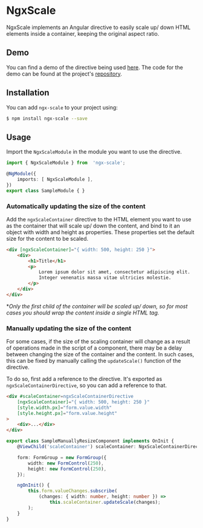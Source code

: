 # NgxScale
NgxScale implements an Angular directive to easily scale up/ down HTML elements inside a container, keeping the original aspect ratio.

## Demo
You can find a demo of the directive being used [here](https://jeffersonbc.github.io/ngx-scale). The code for the demo can be found at the project's [repository](https://github.com/JeffersonBC/ngx-scale/tree/master/src/app/sample).

## Installation
You can add `ngx-scale` to your project using:
```bash
$ npm install ngx-scale --save
```

## Usage
Import the `NgxScaleModule` in the module you want to use the directive.

```ts
import { NgxScaleModule } from  'ngx-scale';

@NgModule({
	imports: [ NgxScaleModule ],
})
export class SampleModule { }
```

### Automatically updating the size of the content
Add the `ngxScaleContainer` directive to the HTML element you want to use as the container that will scale up/ down the content, and bind to it an object with width and height as properties. These properties set the default size for the content to be scaled.

```html
<div [ngxScaleContainer]="{ width: 500, height: 250 }">
	<div>
		<h1>Title</h1>
		<p>
			Lorem ipsum dolor sit amet, consectetur adipiscing elit.
			Integer venenatis massa vitae ultricies molestie.
		</p>
	</div>
</div>
```

**Only the first child of the container will be scaled up/ down, so for most cases you should wrap the content inside a single HTML tag.*

### Manually updating the size of the content
For some cases, if the size of the scaling container will change as a result of operations made in the script of a component, there may be a delay between changing the size of the container and the content. In such cases, this can be fixed by manually calling the `updateScale()` function of the directive.

To do so, first add a reference to the directive. It's exported as `ngxScaleContainerDirective`, so you can add a reference to that.

```html
<div #scaleContainer=ngxScaleContainerDirective
	[ngxScaleContainer]="{ width: 500, height: 250 }"
	[style.width.px]="form.value.width"
	[style.height.px]="form.value.height"
>
	<div>...</div>
</div>
```
```ts
export class SampleManuallyResizeComponent implements OnInit {
	@ViewChild('scaleContainer') scaleContainer: NgxScaleContainerDirective;

	form: FormGroup = new FormGroup({
		width: new FormControl(250),
		height: new FormControl(250),
	});

	ngOnInit() {
		this.form.valueChanges.subscribe(
			(changes: { width: number, height: number }) =>
				this.scaleContainer.updateScale(changes);
		);
	}
}
```
